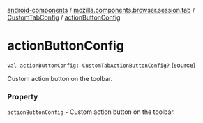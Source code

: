 [android-components](../../index.md) / [mozilla.components.browser.session.tab](../index.md) / [CustomTabConfig](index.md) / [actionButtonConfig](./action-button-config.md)

# actionButtonConfig

`val actionButtonConfig: `[`CustomTabActionButtonConfig`](../-custom-tab-action-button-config/index.md)`?` [(source)](https://github.com/mozilla-mobile/android-components/blob/master/components/browser/session/src/main/java/mozilla/components/browser/session/tab/CustomTabConfig.kt#L31)

Custom action button on the toolbar.

### Property

`actionButtonConfig` - Custom action button on the toolbar.